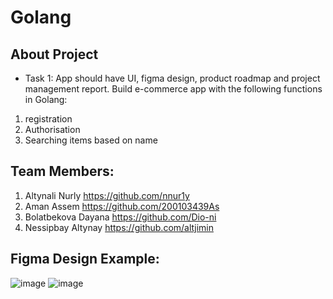 # Golang

## About Project
- Task 1:
 App should have UI, figma design, product roadmap and project management report. Build e-commerce app with the following functions in Golang:
1) registration
2) Authorisation
3) Searching items based on name


## Team Members:
1. Altynali Nurly https://github.com/nnur1y
2. Aman Assem https://github.com/200103439As
3. Bolatbekova Dayana https://github.com/Dio-ni
4. Nessipbay Altynay https://github.com/altjimin

## Figma Design Example:
![image](https://user-images.githubusercontent.com/82755151/217487516-9c344685-7fe9-41cc-9bde-f2e57a9d1d26.png)
![image](https://user-images.githubusercontent.com/82755151/217487322-38c7990d-baa2-44a8-9512-1fa96a9bf1d4.png)
